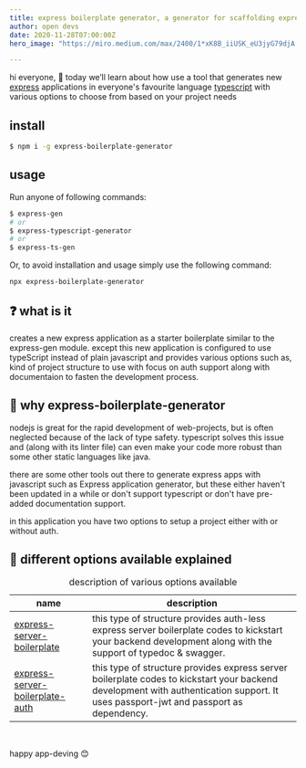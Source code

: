 ```yaml
---
title: express boilerplate generator, a generator for scaffolding express basic setup with ease
author: open devs
date: 2020-11-28T07:00:00Z
hero_image: "https://miro.medium.com/max/2400/1*xK8B_iiUSK_eU3jyG79djA.jpeg"

---
```

hi everyone, 👋
today we’ll learn about how use a tool that generates new [express](https://expressjs.com/) applications in everyone's favourite language [typescript](https://github.com/microsoft/TypeScript) with various options to choose from based on your project needs


## install

```sh
$ npm i -g express-boilerplate-generator
```

## usage

Run anyone of following commands:

```sh
$ express-gen
# or
$ express-typescript-generator
# or
$ express-ts-gen
```

Or, to avoid installation and usage simply use the following command:

```sh
npx express-boilerplate-generator
```

## ❓ what is it

creates a new express application as a starter boilerplate similar to the express-gen module. except this new application is configured to use typeScript instead of plain javascript and provides various options such as, kind of project structure to use with focus on auth support along with documentaion to fasten the development process.

## 🤔 why express-boilerplate-generator

nodejs is great for the rapid development of web-projects, but is often neglected because of the lack of type safety. typescript solves this issue and (along with its linter file) can even make your code more robust than some other static languages like java.

there are some other tools out there to generate express apps with javascript such as Express application generator, but these either haven't been updated in a while or don't support typescript or don't have pre-added documentation support.

in this application you have two options to setup a project either with or without auth.

## 📜 different options available explained

<table>
<caption>description of various options available</caption>
<thead>
<tr>
<th>name</th>
<th>description</th>
</tr>
</thead>
<tbody>
<tr>
<td><a href="https://github.com/open-devs/express-boilerplate-generator/blob/master/lib/templates/express-server-boilerplate/README.md" target="_blank">express-server-boilerplate</a></td>
<td>this type of structure provides auth-less express server boilerplate codes to kickstart your backend development along with the support of typedoc & swagger.</td>
</tr>
<tr>
<td><a href="https://github.com/open-devs/express-boilerplate-generator/blob/master/lib/templates/express-server-boilerplate-auth/README.md" target="_blank">express-server-boilerplate-auth</a></td>
<td>this type of structure provides express server boilerplate codes to kickstart your backend development with authentication support. It uses passport-jwt and passport as dependency.</td>
</tr>
</tbody>
</table>
<br>

happy app-deving 😊
